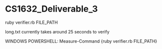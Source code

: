 # CS1632_Deliverable_3

ruby verifier.rb FILE_PATH

long.txt currently takes around 25 seconds to verify

WINDOWS POWERSHELL: Measure-Command {ruby verifier.rb FILE_PATH}
